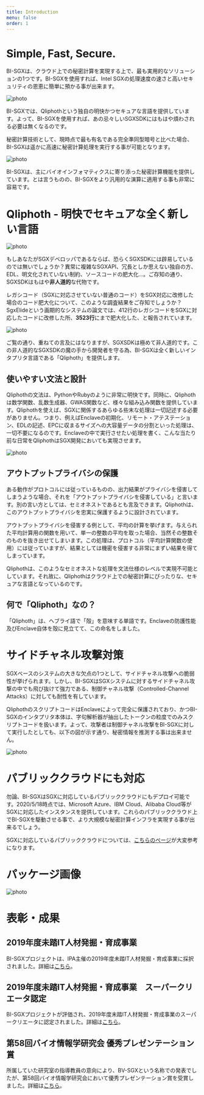 ```yaml
---
title: Introduction
menu: false
order: 1
---
```


# Simple, Fast, Secure.
BI-SGXは、クラウド上での秘密計算を実現する上で、最も実用的なソリューションの1つです。BI-SGXを使用すれば、Intel SGXの処理速度の速さと高いセキュリティの恩恵に簡単に預かる事が出来ます。  

![photo](/assets/img/BISGX_overview.png)

BI-SGXでは、Qliphothという独自の明快かつセキュアな言語を提供しています。よって、BI-SGXを使用すれば、あの忌々しいSGXSDKにはもはや煩わされる必要は無くなるのです。  

秘密計算技術として、現時点で最も有名である完全準同型暗号と比べた場合、BI-SGXは遥かに高速に秘密計算処理を実行する事が可能となります。  

![photo](/assets/img/compare.png)

BI-SGXは、主にバイオインフォマティクスに寄り添った秘密計算機能を提供しています。とは言うものの、BI-SGXをより汎用的な演算に適用する事も非常に容易です。  

# Qliphoth - 明快でセキュアな全く新しい言語
![photo](/assets/img/Qliphoth_logo.png)

もしあなたがSGXデベロッパであるならば、恐らくSGXSDKには辟易しているのでは無いでしょうか？異常に複雑なSGXAPI、冗長としか思えない独自の方、EDL、明文化されていない制約、ソースコードの肥大化…。ご存知の通り、SGXSDKはもはや**非人道的**な代物です。  

レガシコード（SGXに対応させていない普通のコード）をSGX対応に改修した場合のコード肥大化について、このような調査結果をご存知でしょうか？SgxElideという画期的なシステムの論文では、412行のレガシコードをSGXに対応したコードに改修した所、**3523行**にまで肥大化した、と報告されています。  

![photo](/assets/img/codeBloat.png)

ご覧の通り、重ねての言及にはなりますが、SGXSDKは極めて非人道的です。この非人道的なSGXSDKの魔の手から開発者を守る為、BI-SGXは全く新しいインタプリタ言語である「Qliphoth」を提供します。  

## 使いやすい文法と設計
Qliphothの文法は、PythonやRubyのように非常に明快です。同時に、Qliphothは数学関数、乱数生成器、GWAS関数など、様々な組み込み関数を提供しています。Qliphothを使えば、SGXに関係するあらゆる些末な処理は一切記述する必要がありません。つまり、例えばEnclaveの初期化、リモート・アテステーション、EDLの記述、EPCに収まるサイズへの大容量データの分割といった処理は、一切不要になるのです。Enclaveの中で実行させたい処理を書く、こんな当たり前な日常をQliphothはSGX開発においても実現させます。

![photo](/assets/img/qli_ex.png)

## アウトプットプライバシの保護
ある動作がプロトコルには従っているものの、出力結果がプライバシを侵害してしまうような場合、それを「アウトプットプライバシを侵害している」と言います。別の言い方としては、セミオネストであるとも言及できます。Qliphothは、このアウトプットプライバシを忠実に保護するように設計されています。  

アウトプットプライバシを侵害する例として、平均の計算を挙げます。与えられた平均計算用の関数を用いて、単一の整数の平均を取った場合、当然その整数そのものを抜き出せてしまいます。この処理は、プロトコル（平均計算関数の使用）には従っていますが、結果としては機密を侵害する非常にまずい結果を得てしまっています。  

Qliphothは、このようなセミオネストな処理を文法仕様のレベルで実現不可能としています。それ故に、Qliphothはクラウド上での秘密計算にぴったりな、セキュアな言語となっているのです。  

## 何で「Qliphoth」なの？
「Qliphoth」は、ヘブライ語で「殻」を意味する単語です。Enclaveの防護性能及びEnclave自体を殻に見立てて、この命名をしました。  

# サイドチャネル攻撃対策
SGXベースのシステムの大きな欠点の1つとして、サイドチャネル攻撃への脆弱性が挙げられます。しかし、BI-SGXはSGXシステムに対するサイドチャネル攻撃の中でも飛び抜けて強力である、制御チャネル攻撃（Controlled-Channel Attacks）に対しても耐性を有しています。  

QliphothのスクリプトコードはEnclaveによって完全に保護されており、かつBI-SGXのインタプリタ本体は、字句解析器が抽出したトークンの粒度でのみスクリプトコードを扱います。よって、攻撃者は制御チャネル攻撃をBI-SGXに対して実行したとしても、以下の図が示す通り、秘密情報を推測する事は出来ません。  


![photo](/assets/img/CCA.png)

# パブリッククラウドにも対応
勿論、BI-SGXはSGXに対応しているパブリッククラウドにもデプロイ可能です。2020/5/18時点では、Microsoft Azure、IBM Cloud、Alibaba Cloud等がSGXに対応したインスタンスを提供しています。これらのパブリッククラウド上でBI-SGXを駆動させる事で、より大規模な秘密計算インフラを実現する事が出来るでしょう。  

SGXに対応しているパブリッククラウドについては、[こちらのページ](https://github.com/ayeks/SGX-hardware#cloud-vendors)が大変参考になります。  

# パッケージ画像
![photo](/assets/img/bi-sgx_pkg.png)

# 表彰・成果
## 2019年度未踏IT人材発掘・育成事業
BI-SGXプロジェクトは、IPA主催の2019年度未踏IT人材発掘・育成事業に採択されました。詳細は[こちら](https://www.ipa.go.jp/jinzai/mitou/2019/gaiyou_f-3.html)。  

## 2019年度未踏IT人材発掘・育成事業　スーパークリエータ認定
BI-SGXプロジェクトが評価され、2019年度未踏IT人材発掘・育成事業のスーパークリエータに認定されました。詳細は[こちら](https://www.ipa.go.jp/jinzai/mitou/2019/20200528.html)。

## 第58回バイオ情報学研究会 優秀プレゼンテーション賞
所属していた研究室の指導教員の意向により、BV-SGXという名称での発表でしたが、第58回バイオ情報学研究会において優秀プレゼンテーション賞を受賞しました。詳細は[こちら](http://www.ipsj.or.jp/award/bio-award3.html)。  
